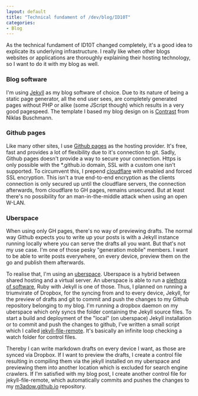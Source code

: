 ```yaml
---
layout: default
title: "Technical fundament of /dev/blog/ID10T"
categories:
- Blog
---
```

<p>As the technical fundament of ID10T changed completely, it's a good idea to explicate its underlying infrastructure. I really like when other blogs websites or applications are thoroughly explaining their hosting technology, so I want to do it with my blog as well.</p>

### Blog software
I'm using [Jekyll](https://jekyllrb.com) as my blog software of choice. Due to its nature of being a static page generator, all the end user sees, are completely generated pages without PHP or alike (some JScript though) which results in a very good pagespeed. The template I based my blog design on is [Contrast](https://github.com/niklasbuschmann/contrast) from Niklas Buschmann.

### Github pages
Like many other sites, I use [Github pages](https://pages.github.com/) as the hosting provider. It's free, fast and provides a lot of flexibility due to it's connection to git. Sadly, Github pages doesn't provide a way to secure your connection. Https is only possible with the \*.github.io domain, SSL with a custom one isn't supported. To circumvent this, I prepend [cloudflare](https://cloudflare.com) with enabled and forced SSL encryption. This isn't a true end-to-end encryption as the clients connection is only secured up until the cloudflare servers, the connection afterwards, from cloudflare to GH pages, remains unsecured. But at least there's no possibility for an man-in-the-middle attack when using an open W-LAN.

### Uberspace
When using only GH pages, there's no way of previewing drafts. The normal way Github expects you to write up your posts is with a Jekyll instance running locally where you can serve the drafts all you want. But that's not my use case. I'm one of those pesky "generation mobile" members. I want to be able to write posts everywhere, on every device, preview them on the go and publish them afterwards.

To realise that, I'm using an [uberspace](https://uberspace.de). Uberspace is a hybrid between shared hosting and a virtual server. An uberspace is able to run a [plethora of software](https://wiki.uberspace.de/), Ruby with Jekyll is one of those.
Thus, I planned on running a triumvirate of Dropbox, for the syncing from and to every device, Jekyll, for the preview of drafts and git to commit and push the changes to my Github repository belonging to my blog. I'm running a dropbox daemon on my uberspace which only syncs the folder containing the Jekyll source files. To start a build and deployment of the "local" (on uberspace) Jekyll installation or to commit and push the changes to github, I've written a small script which I called [jekyll-file-remote](https://github.com/m3adow/jekyll_file_remote). It's basically an infinite loop checking a watch folder for control files.

Thereby I can write markdown drafts on every device I want, as those are synced via Dropbox. If I want to preview the drafts, I create a control file resulting in compiling them via the jekyll installed on my uberspace and previewing them into another location which is excluded for search engine crawlers. If I'm satisfied with my blog post, I create another control file for jekyll-file-remote, which automatically commits and pushes the changes to my [m3adow.github.io](https://github.com/m3adow/m3adow.github.io) repository.
